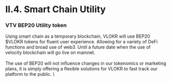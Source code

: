 # II.4. Smart Chain Utility

### VTV BEP20 Utility token

Using smart chain as a temporary blockchain, VLOKR will use BEP20 $VLOKR tokens for fluent user experience. Allowing for a variety of DeFi functions and broad use of web3. Until a future date when the use of velocity blockchain will go live on mainnet. \
\
The use of BEP20 will not influence changes in our tokenomics or marketing plans, it is simply offering a flexible solutions for VLOKR to fast track our platform to the public. \
